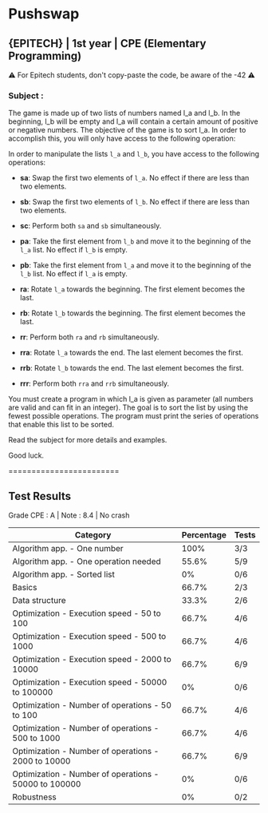 # Pushswap
## {EPITECH} | 1st year | CPE (Elementary Programming)

⚠️ For Epitech students, don't copy-paste the code, be aware of the -42 ⚠️

### Subject : &nbsp;

The game is made up of two lists of numbers named l_a and l_b.
In the beginning, l_b will be empty and l_a will contain a certain amount of positive or negative numbers.
The objective of the game is to sort l_a.
In order to accomplish this, you will only have access to the following operation:

In order to manipulate the lists `l_a` and `l_b`, you have access to the following operations:

- **sa**: Swap the first two elements of `l_a`. No effect if there are less than two elements.
  
- **sb**: Swap the first two elements of `l_b`. No effect if there are less than two elements.
  
- **sc**: Perform both `sa` and `sb` simultaneously.
  
- **pa**: Take the first element from `l_b` and move it to the beginning of the `l_a` list. No effect if `l_b` is empty.
  
- **pb**: Take the first element from `l_a` and move it to the beginning of the `l_b` list. No effect if `l_a` is empty.
  
- **ra**: Rotate `l_a` towards the beginning. The first element becomes the last.
  
- **rb**: Rotate `l_b` towards the beginning. The first element becomes the last.
  
- **rr**: Perform both `ra` and `rb` simultaneously.
  
- **rra**: Rotate `l_a` towards the end. The last element becomes the first.
  
- **rrb**: Rotate `l_b` towards the end. The last element becomes the first.
  
- **rrr**: Perform both `rra` and `rrb` simultaneously.

You must create a program in which l_a is given as parameter (all numbers are valid and can fit in an integer).
The goal is to sort the list by using the fewest possible operations.
The program must print the series of operations that enable this list to be sorted.

Read the subject for more details and examples.

Good luck.

========================

## Test Results
Grade CPE : A | Note : 8.4 | No crash

| Category                                                | Percentage | Tests       |
|---------------------------------------------------------|------------|-------------|
| Algorithm app. - One number                             | 100%       | 3/3         |
| Algorithm app. - One operation needed                   | 55.6%      | 5/9         |
| Algorithm app. - Sorted list                            | 0%         | 0/6         |
| Basics                                                  | 66.7%      | 2/3         |
| Data structure                                          | 33.3%      | 2/6         |
| Optimization - Execution speed - 50 to 100              | 66.7%      | 4/6         |
| Optimization - Execution speed - 500 to 1000            | 66.7%      | 4/6         |
| Optimization - Execution speed - 2000 to 10000          | 66.7%      | 6/9         |
| Optimization - Execution speed - 50000 to 100000        | 0%         | 0/6         |
| Optimization - Number of operations - 50 to 100         | 66.7%      | 4/6         |
| Optimization - Number of operations - 500 to 1000       | 66.7%      | 4/6         |
| Optimization - Number of operations - 2000 to 10000     | 66.7%      | 6/9         |
| Optimization - Number of operations - 50000 to 100000   | 0%         | 0/6         |
| Robustness                                              | 0%         | 0/2         |


<!--
| **End scores**                        | **21.6%**  | **11/51** | **Yes (7)** |
-->
